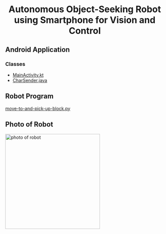 <div align="center">
  
# Autonomous Object-Seeking Robot using Smartphone for Vision and Control


</div>

## Android Application
### Classes
- [MainActivity.kt](My-Camera-Capture-App/app/src/main/java/com/example/myapplication/MainActivity.kt)
- [CharSender.java](My-Camera-Capture-App/app/src/main/java/com/example/myapplication/CharSender.java)

## Robot Program
[move-to-and-pick-up-block.py](Robot%20code/move-to-and-pick-up-block.py)

## Photo of Robot
<img alt="photo of robot" src="https://github.com/user-attachments/assets/5f31efce-ba2d-4128-b29f-00c910407620" width="300" />
